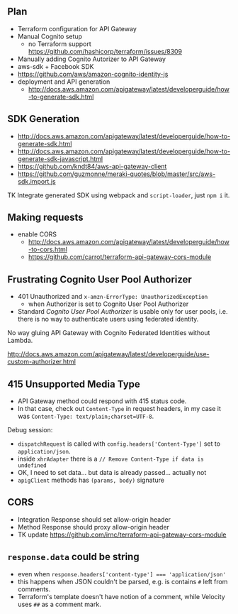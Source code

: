 ## Plan

- Terraform configuration for API Gateway
- Manual Cognito setup
  - no Terraform support https://github.com/hashicorp/terraform/issues/8309
- Manually adding Cognito Autorizer to API Gateway
- aws-sdk + Facebook SDK
- https://github.com/aws/amazon-cognito-identity-js
- deployment and API generation
  - http://docs.aws.amazon.com/apigateway/latest/developerguide/how-to-generate-sdk.html

## SDK Generation

- http://docs.aws.amazon.com/apigateway/latest/developerguide/how-to-generate-sdk.html
- http://docs.aws.amazon.com/apigateway/latest/developerguide/how-to-generate-sdk-javascript.html
- https://github.com/kndt84/aws-api-gateway-client
- https://github.com/guzmonne/meraki-quotes/blob/master/src/aws-sdk.import.js

TK Integrate generated SDK using webpack and `script-loader`, just `npm i` it.

## Making requests

- enable CORS
  - http://docs.aws.amazon.com/apigateway/latest/developerguide/how-to-cors.html
  - https://github.com/carrot/terraform-api-gateway-cors-module

## Frustrating Cognito User Pool Authorizer

- 401 Unauthorized and `x-amzn-ErrorType: UnauthorizedException`
  - when Authorizer is set to Cognito User Pool Authorizer
- Standard _Cognito User Pool Authorizer_ is usable only for user pools, i.e.
  there is no way to authenticate users using federated identity.

No way gluing API Gateway with Cognito Federated Identities without Lambda.

http://docs.aws.amazon.com/apigateway/latest/developerguide/use-custom-authorizer.html

## 415 Unsupported Media Type

- API Gateway method could respond with 415 status code.
- In that case, check out `Content-Type` in request headers, in my case it was
  `Content-Type: text/plain;charset=UTF-8`.

Debug session:
- `dispatchRequest` is called with `config.headers['Content-Type']` set to
  `application/json`.
- inside `xhrAdapter` there is a `// Remove Content-Type if data is undefined`
- OK, I need to set data... but data is already passed... actually not
- `apigClient` methods has `(params, body)` signature

## CORS

- Integration Response should set allow-origin header
- Method Response should proxy allow-origin header
- TK update https://github.com/irnc/terraform-api-gateway-cors-module

## `response.data` could be string

- even when `response.headers['content-type'] === 'application/json'`
- this happens when JSON couldn't be parsed, e.g. is contains `#` left from
  comments.
- Terraform's template doesn't have notion of a comment, while Velocity
  uses `##` as a comment mark.
